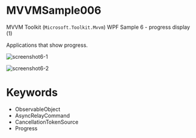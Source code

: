 # MVVMSample006
MVVM Toolkit (`Microsoft.Toolkit.Mvvm`) WPF Sample 6 - progress display (1)

Applications that show progress.

![screenshot6-1](https://user-images.githubusercontent.com/81235941/116966929-2c465c00-acec-11eb-9ceb-aed24958fa7b.png)

![screenshot6-2](https://user-images.githubusercontent.com/81235941/116966937-2d778900-acec-11eb-8b44-4b7da06735ed.png)

# Keywords

* ObservableObject
* AsyncRelayCommand
* CancellationTokenSource
* Progress

